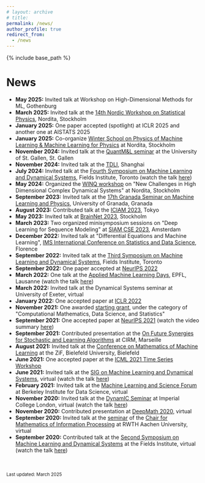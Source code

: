 ```yaml
---
# layout: archive
# title: 
permalink: /news/
author_profile: true
redirect_from:
  - /news
---
```


{% include base_path %}

News
=====
- __May 2025:__ Invited talk at Workshop on High-Dimensional Methods for ML, Gothenburg 
- __March 2025:__ Invited talk at the [14th Nordic Workshop on Statistical Physics](https://indico.fysik.su.se/event/8942/), Nordita, Stockholm
- __January 2025:__ One paper accepted (spotlight) at ICLR 2025 and another one at AISTATS 2025
- __January 2025:__ Co-organize [Winter School on Physics of Machine Learning & Machine Learning for Physics](https://indico.fysik.su.se/event/8856/) at Nordita, Stockholm
- __November 2024:__ Invited talk at the [QuantM&L seminar](https://www.unisg.ch/en/universitaet/schools/school-of-economics-and-political-science-seps/research/quantitative-methods-and-learning/) at the University of St. Gallen, St. Gallen
- __November 2024:__ Invited talk at the [TDLI](https://tdli.sjtu.edu.cn/EN/events/seminars-colloquia/1728/abcd), Shanghai
- __July 2024:__ Invited talk at the [Fourth Symposium on Machine Learning and Dynamical Systems](http://www.fields.utoronto.ca/activities/24-25/machine-learning), Fields Institute, Toronto (watch the talk [here](https://www.youtube.com/watch?v=E3__8rhDJcA&list=PLOMUcsGYfYasfTuGmshpDiNCsY16XcayD&index=9))
- __May 2024:__ Organized the [WINQ workshop](https://indico.fysik.su.se/event/8139/page/617-week-2-new-challenges-in-high-dimensional-complex-dynamical-systems) on "New Challenges in High Dimensional Complex Dynamical Systems" at Nordita, Stockholm
- __September 2023:__ Invited talk at the [17th Granada Seminar on Machine Learning and Physics](https://granadaseminar.com/index.php/program-17th/), University of Granada, Granada
- __August 2023:__ Contributed talk at the [ICIAM 2023](https://iciam2023.org/registered_data?id=00141&pass=ebb4162365ce5b1e6f176e5f44a9b569), Tokyo
- __May 2023:__ Invited talk at [BrainNet 2023](https://brainnet23.github.io/), Stockholm
- __March 2023:__ Two organized minisymposium sessions on "Deep Learning for Sequence Modeling" at [SIAM CSE 2023](https://meetings.siam.org/sess/dsp_programsess.cfm?SESSIONCODE=75499), Amsterdam 
- __December 2022:__ Invited talk at "Differential Equations and Machine Learning", [IMS International Conference on Statistics and Data Science](https://sites.google.com/view/icsds2022), Florence
- __September 2022:__ Invited talk at the [Third Symposium on Machine Learning and Dynamical Systems](http://www.fields.utoronto.ca/activities/22-23/3rd-machine-learning), Fields Institute, Toronto
- __September 2022:__ One paper accepted at [NeurIPS 2022](https://openreview.net/forum?id=sn6BZR4WvUR&referrer=[the%20profile%20of%20Soon%20Hoe%20Lim](/profile?id=~Soon_Hoe_Lim1))
- __March 2022:__ One talk at the [Applied Machine Learning Days](https://appliedmldays.org/events/amld-epfl-2022/talks/boosting-model-robustness-by-leveraging-data-augmentations-stability-training-and-noise-injections), EPFL, Lausanne (watch the talk [here](https://www.youtube.com/watch?v=p147ueuniKI&list=PLOMUcsGYfYasfTuGmshpDiNCsY16XcayD&index=7))
- __March 2022:__ Invited talk at the Dynamical Systems seminar at University of Exeter, virtual
- __January 2022:__ One accepted paper at [ICLR 2022](https://openreview.net/forum?id=vJb4I2ANmy)
- __November 2021:__ One awarded [starting grant](https://www.vr.se/english/applying-for-funding/calls/2020-11-10-starting-grant-within-natural-and-engineering-sciences.html), under the category of "Computational Mathematics, Data Science, and Statistics" 
- __September 2021:__ One accepted paper at [NeurIPS 2021](https://openreview.net/forum?id=mf9XiRCEgZu) (watch the video summary [here](https://www.youtube.com/watch?v=1uvZCJIUGDI)) 
- __September 2021:__ Contributed presentation at the [On Future Synergies for Stochastic and Learning Algorithms](https://conferences.cirm-math.fr/2389.html) at CIRM, Marseille  
- __August 2021:__ Invited talk at the [Conference on Mathematics of Machine Learning](https://www.mis.mpg.de/calendar/conferences/2021/mml2021.html) at the ZiF, Bielefeld University, Bielefeld
- __June 2021:__ One accepted paper at the [ICML 2021 Time Series Workshop](http://roseyu.com/time-series-workshop/)
- __June 2021:__ Invited talk at the [SIG on Machine Learning and Dynamical Systems](https://agora.stream/SIG%20on%20Machine%20Learning%20and%20Dynamical%20Systems), virtual (watch the talk [here](https://www.youtube.com/watch?v=9t-UTLvkhyk&t=22s))
- __February 2021:__ Invited talk at the [Machine Learning and Science Forum](https://bids.berkeley.edu/events/machine-learning-and-science-forum-2021-0222) at Berkeley Institute for Data Science, virtual
- __November 2020:__ Invited talk at the [DynamIC Seminar](https://wwwf.imperial.ac.uk/~mrasmuss/DynamIC/) at Imperial College London, virtual (watch the talk [here](https://www.youtube.com/watch?v=sMY_rZS5k3Q&list=PLOMUcsGYfYasfTuGmshpDiNCsY16XcayD)) 
- __November 2020:__ Contributed presentation at [DeepMath 2020](https://deepmath-conference.com/), virtual
- __September 2020:__ Invited talk at the [seminar](http://www.mathc.rwth-aachen.de/news/passed_talks/) of the [Chair for Mathematics of Information Processing](https://www.mathc.rwth-aachen.de/home/home/) at RWTH Aachen University, virtual
- __September 2020:__ Contributed talk at the [Second Symposium on Machine Learning and Dynamical Systems](http://www.fields.utoronto.ca/activities/20-21/dynamical) at the Fields Institute, virtual (watch the talk [here](https://www.youtube.com/watch?v=iQ23qaGcFjc))
<br>
<br>
<small>Last updated: March 2025</small>

